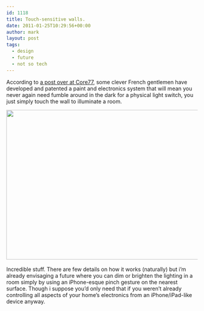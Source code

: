 ```yaml
---
id: 1118
title: Touch-sensitive walls.
date: 2011-01-25T10:29:56+00:00
author: mark
layout: post
tags:
  - design
  - future
  - not so tech
---
```

According to [a post over at Core77](http://www.core77.com/blog/object_culture/touch-sensitive_wall_paint_that_can_trigger_the_lights_18345.asp), some clever French gentlemen have developed and patented a paint and electronics system that will mean you never again need fumble around in the dark for a physical light switch, you just simply touch the wall to illuminate a room.

<img class="aligncenter size-full wp-image-1119" title="Magic paint" src="/images/fromwp/2011/01/onoffpaint.jpg" alt="" width="525" height="395" srcset="/images/fromwp/2011/01/onoffpaint.jpg 525w, /images/fromwp/2011/01/onoffpaint-300x225.jpg 300w" sizes="(max-width: 525px) 100vw, 525px" />

Incredible stuff. There are few details on how it works (naturally) but i&#8217;m already envisaging a future where you can dim or brighten the lighting in a room simply by using an iPhone-esque pinch gesture on the nearest surface. Though i suppose you&#8217;d only need that if you weren&#8217;t already controlling all aspects of your home&#8217;s electronics from an iPhone/iPad-like device anyway.